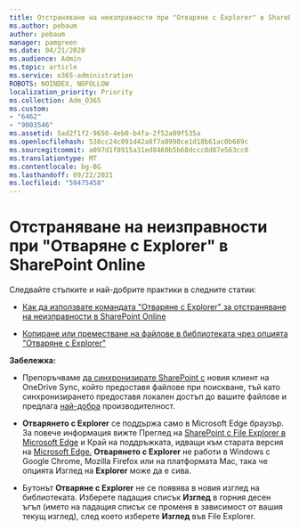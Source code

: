 ```yaml
---
title: Отстраняване на неизправности при "Отваряне с Explorer" в SharePoint Online
ms.author: pebaum
author: pebaum
manager: pamgreen
ms.date: 04/21/2020
ms.audience: Admin
ms.topic: article
ms.service: o365-administration
ROBOTS: NOINDEX, NOFOLLOW
localization_priority: Priority
ms.collection: Adm_O365
ms.custom:
- "6462"
- "9003546"
ms.assetid: 5ad2f1f2-9650-4eb0-b4fa-2f52a09f535a
ms.openlocfilehash: 538cc24c091d42a8f7a8998ce1d18b61ac0b689c
ms.sourcegitcommit: a097d1f8915a31ed8460b5b68dccc8d87e563cc0
ms.translationtype: MT
ms.contentlocale: bg-BG
ms.lasthandoff: 09/22/2021
ms.locfileid: "59475458"
---
```

# <a name="troubleshoot-open-with-explorer-issues-in-sharepoint-online"></a>Отстраняване на неизправности при "Отваряне с Explorer" в SharePoint Online

Следвайте стъпките и най-добрите практики в следните статии:

- [Как да използвате командата "Отваряне с Explorer" за отстраняване на неизправности в SharePoint Online](https://docs.microsoft.com/sharepoint/troubleshoot/lists-and-libraries/troubleshoot-issues-using-open-with-explorer)

- [Копиране или преместване на файлове в библиотеката чрез опцията "Отваряне с Explorer"](https://support.microsoft.com/office/copy-or-move-library-files-by-using-open-with-explorer-aaee7bfb-e2a1-42ee-8fc0-bcc0754f04d2?ui=en-us&rs=en-us&ad=us)

**Забележка:**
- Препоръчваме [да синхронизирате SharePoint с](https://support.microsoft.com/office/sync-sharepoint-and-teams-files-with-your-computer-6de9ede8-5b6e-4503-80b2-6190f3354a88?ui=en-us&rs=en-us&ad=us) новия клиент на OneDrive Sync, който предоставя файлове при поискване, тъй като синхронизирането предоставя локален достъп до вашите файлове и предлага [най-добра](https://support.microsoft.com/office/save-disk-space-with-onedrive-files-on-demand-for-windows-10-0e6860d3-d9f3-4971-b321-7092438fb38e?ui=en-us&rs=en-us&ad=us) производителност.

- **Отварянето с Explorer** се поддържа само в Microsoft Edge браузър. За повече информация вижте Преглед на [SharePoint с File Explorer в Microsoft Edge](https://docs.microsoft.com/SharePoint/sharepoint-view-in-edge) и Край на поддръжката, идващи към старата версия на [Microsoft Edge.](https://docs.microsoft.com/lifecycle/announcements/m365-ie11-microsoft-edge-legacy) **Отварянето с Explorer** не работи в Windows с Google Chrome, Mozilla Firefox или на платформата Mac, така че опцията Изглед на **Explorer** може да е сива.

- Бутонът **Отваряне с Explorer** не се появява в новия изглед на библиотеката. Изберете падащия списък **Изглед** в горния десен ъгъл (името на падащия списък се променя в зависимост от вашия текущ изглед), след което изберете **Изглед** във File Explorer.

